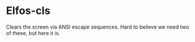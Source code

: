 # Elfos-cls

Clears the screen via ANSI escape sequences. Hard to believe we need two of
these, but here it is.

